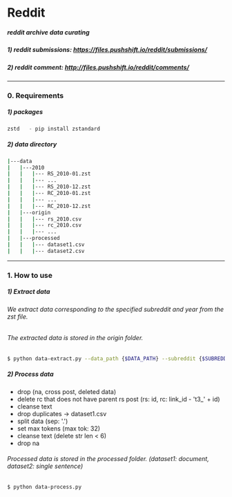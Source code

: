 # Reddit
##### reddit archive data curating 

##### 1) reddit submissions:  https://files.pushshift.io/reddit/submissions/
##### 2) reddit comment: http://files.pushshift.io/reddit/comments/

***
### 0. Requirements 
##### 1) packages 
```python
zstd   - pip install zstandard 
```

##### 2) data directory
```bash 
|---data 
|   |---2010
|   |   |--- RS_2010-01.zst 
|   |   |--- ... 
|   |   |--- RS_2010-12.zst 
|   |   |--- RC_2010-01.zst 
|   |   |--- ...
|   |   |--- RC_2010-12.zst
|   |---origin
|   |   |--- rs_2010.csv 
|   |   |--- rc_2010.csv 
|   |   |--- ...  
|   |---processed
|   |   |--- dataset1.csv 
|   |   |--- dataset2.csv 
```

***
### 1. How to use 
##### 1) Extract data 
###### We extract data corresponding to the specified subreddit and year from the zst file.   
###### The extracted data is stored in the origin folder.

```bash
$ python data-extract.py --data_path {$DATA_PATH} --subreddit {$SUBREDDIT_NAME} --year {$YEAR} 
```

##### 2) Process data 
- drop (na, cross post, deleted data)
- delete rc that does not have parent rs post (rs: id, rc: link_id  - 't3_' + id)
- cleanse text    
- drop duplicates  -> dataset1.csv 
- split data (sep: '.') 
- set max tokens (max tok: 32) 
- cleanse text  (delete str len < 6) 
- drop na 

###### Processed data is stored in the processed folder. (dataset1: document, dataset2: single sentence) 

```bash 
$ python data-process.py
```

